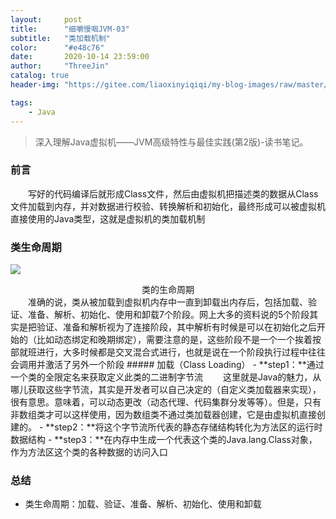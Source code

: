 ```yaml
---
layout:     post
title:      "细嚼慢咽JVM-03"
subtitle:   "类加载机制"
color:      "#e48c76"
date:       2020-10-14 23:59:00
author:     "ThreeJin"
catalog: true
header-img: "https://gitee.com/liaoxinyiqiqi/my-blog-images/raw/master/img/java-article.png"

tags:
    - Java
---
```

> 深入理解Java虚拟机——JVM高级特性与最佳实践(第2版)-读书笔记。

### 前言
&emsp;&emsp;写好的代码编译后就形成Class文件，然后由虚拟机把描述类的数据从Class文件加载到内存，并对数据进行校验、转换解析和初始化，最终形成可以被虚拟机直接使用的Java类型，这就是虚拟机的类加载机制
### 类生命周期
![](https://gitee.com/liaoxinyiqiqi/my-blog-images/raw/master/img/object-life.png)
<center>类的生命周期</center>
&emsp;&emsp;准确的说，类从被加载到虚拟机内存中一直到卸载出内存后，包括加载、验证、准备、解析、初始化、使用和卸载7个阶段。网上大多的资料说的5个阶段其实是把验证、准备和解析视为了连接阶段，其中解析有时候是可以在初始化之后开始的（比如动态绑定和晚期绑定），需要注意的是，这些阶段不是一个一个挨着按部就班进行，大多时候都是交叉混合式进行，也就是说在一个阶段执行过程中往往会调用并激活了另外一个阶段
##### 加载（Class Loading）
- **step1：**通过一个类的全限定名来获取定义此类的二进制字节流  
&emsp;&emsp;这里就是Java的魅力，从哪儿获取这些字节流，其实是开发者可以自己决定的（自定义类加载器来实现），很有意思。意味着，可以动态更改（动态代理、代码集群分发等等）。但是，只有非数组类才可以这样使用，因为数组类不通过类加载器创建，它是由虚拟机直接创建的。
- **step2：**将这个字节流所代表的静态存储结构转化为方法区的运行时数据结构
- **step3：**在内存中生成一个代表这个类的Java.lang.Class对象，作为方法区这个类的各种数据的访问入口


### 总结
- 类生命周期：加载、验证、准备、解析、初始化、使用和卸载